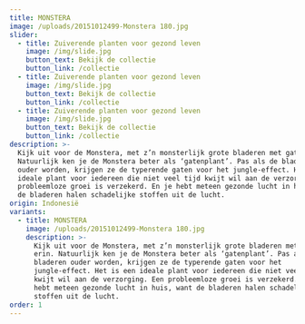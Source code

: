 ```yaml
---
title: MONSTERA
image: /uploads/20151012499-Monstera 180.jpg
slider:
  - title: Zuiverende planten voor gezond leven
    image: /img/slide.jpg
    button_text: Bekijk de collectie
    button_link: /collectie
  - title: Zuiverende planten voor gezond leven
    image: /img/slide.jpg
    button_text: Bekijk de collectie
    button_link: /collectie
  - title: Zuiverende planten voor gezond leven
    image: /img/slide.jpg
    button_text: Bekijk de collectie
    button_link: /collectie
description: >-
  Kijk uit voor de Monstera, met z’n monsterlijk grote bladeren met gaten erin.
  Natuurlijk ken je de Monstera beter als ‘gatenplant’. Pas als de bladeren
  ouder worden, krijgen ze de typerende gaten voor het jungle-effect. Het is een
  ideale plant voor iedereen die niet veel tijd kwijt wil aan de verzorging. Een
  probleemloze groei is verzekerd. En je hebt meteen gezonde lucht in huis, want
  de bladeren halen schadelijke stoffen uit de lucht.
origin: Indonesië
variants:
  - title: MONSTERA
    image: /uploads/20151012499-Monstera 180.jpg
    description: >-
      Kijk uit voor de Monstera, met z’n monsterlijk grote bladeren met gaten
      erin. Natuurlijk ken je de Monstera beter als ‘gatenplant’. Pas als de
      bladeren ouder worden, krijgen ze de typerende gaten voor het
      jungle-effect. Het is een ideale plant voor iedereen die niet veel tijd
      kwijt wil aan de verzorging. Een probleemloze groei is verzekerd. En je
      hebt meteen gezonde lucht in huis, want de bladeren halen schadelijke
      stoffen uit de lucht.
order: 1
---
```



